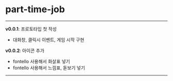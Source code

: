 # part-time-job
***
**v0.0.1**: 프로토타입 첫 작성
* 대화창, 클릭시 이벤트, 게임 시작 구현

**v0.0.2**: 아이콘 추가
* fontello 사용해서 화살표 넣기
* fontello 사용해서 느낌표, 돋보기 넣기
***
